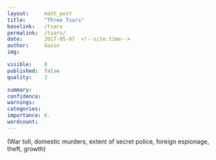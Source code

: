 ```yaml
---
layout: 	math_post
title:  	"Three Tsars"
baselink:	/tsars
permalink:	/tsars/
date:   	2017-05-07  <!--site.time-->
author:		Gavin	
img:		

visible:	0
published: 	false
quality:    3

summary:	
confidence: 
warnings: 	
categories: 
importance: 6.
wordcount: 		
---
```


<!-- include tsars/links.md	%}  -->




(War toll, domestic murders, extent of secret police, foreign espionage, theft, growth)



